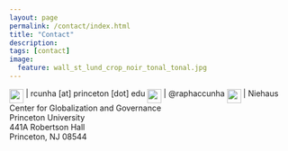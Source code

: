 ```yaml
---
layout: page
permalink: /contact/index.html
title: "Contact"
description:
tags: [contact]
image:
  feature: wall_st_lund_crop_noir_tonal_tonal.jpg
---
```


<img src="../images/email_icon.png" style="width: 25px;" align="middle"> | rcunha [at] princeton [dot] edu 
<img src="../images/twitter_icon.png" style="width: 25px;" align="middle"> | @raphaccunha 
<img src="../images/mailing_icon.png" style="width: 25px;" align="middle"> | Niehaus Center for Globalization and Governance<br>Princeton University<br>441A Robertson Hall<br>Princeton, NJ  08544
